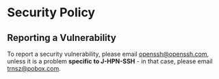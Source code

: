 # Security Policy

## Reporting a Vulnerability

To report a security vulnerability, please email
[openssh@openssh.com](mailto:openssh@openssh.com), unless it is a problem
**specific to J-HPN-SSH** - in that case, please email
[trnsz@pobox.com](mailto:trnsz@pobox.com).
